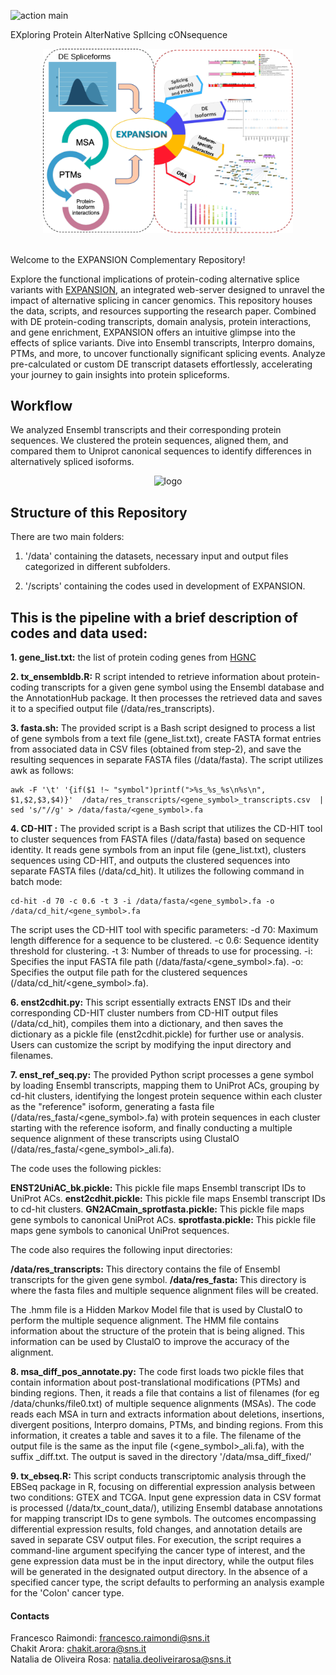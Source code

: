 ![action main](https://github.com/raimondilab/precogx/actions/workflows/main.yml/badge.svg)

EXploring
Protein
AlterNative
SplIcing
cONsequence 

<div align="center">
<img src="https://github.com/raimondilab/expansion/blob/main/expansion_home.svg" alt="logo" width="400"/>
</div>
<br>

Welcome to the EXPANSION Complementary Repository!

Explore the functional implications of protein-coding alternative splice variants with [EXPANSION](https://expansion.bioinfolab.sns.it/), an integrated web-server designed to unravel the impact of alternative splicing in cancer genomics. This repository houses the data, scripts, and resources supporting the research paper. Combined with DE protein-coding transcripts, domain analysis, protein interactions, and gene enrichment, EXPANSION offers an intuitive glimpse into the effects of splice variants. Dive into Ensembl transcripts, Interpro domains, PTMs, and more, to uncover functionally significant splicing events. Analyze pre-calculated or custom DE transcript datasets effortlessly, accelerating your journey to gain insights into protein spliceforms.

## Workflow
We analyzed Ensembl transcripts  and their corresponding protein sequences. We clustered the protein sequences, aligned them, and compared them to Uniprot canonical sequences to identify differences in alternatively spliced isoforms.
<div align="center">
<img src="https://github.com/raimondilab/expansion/blob/main/expansion_workflow_about.svg" alt="logo" width="600"/>
</div>

## Structure of this Repository
There are two main folders: 

1. '/data' containing the datasets, necessary input and output files categorized in different subfolders.

2. '/scripts' containing the codes used in development of EXPANSION.


## This is the pipeline with a brief description of codes and data used:

**1. gene_list.txt:** the list of protein coding genes from [HGNC](https://www.genenames.org/download/statistics-and-files/) 

**2. tx_ensembldb.R:** R script intended to retrieve information about protein-coding transcripts for a given gene symbol using the Ensembl database and the AnnotationHub package. It then processes the retrieved data and saves it to a specified output file (/data/res_transcripts).

**3. fasta.sh:** The provided script is a Bash script designed to process a list of gene symbols from a text file (gene_list.txt), create FASTA format entries from associated data in CSV files (obtained from step-2), and save the resulting sequences in separate FASTA files (/data/fasta). The script utilizes awk as follows:
```
awk -F '\t' '{if($1 !~ "symbol")printf(">%s_%s_%s\n%s\n", $1,$2,$3,$4)}'  /data/res_transcripts/<gene_symbol>_transcripts.csv  | sed 's/"//g' > /data/fasta/<gene_symbol>.fa
```

**4. CD-HIT :** The provided script is a Bash script that utilizes the CD-HIT tool to cluster sequences from FASTA files (/data/fasta) based on sequence identity. It reads gene symbols from an input file (gene_list.txt), clusters sequences using CD-HIT, and outputs the clustered sequences into separate FASTA files (/data/cd_hit). It utilizes the following command in batch mode:
```
cd-hit -d 70 -c 0.6 -t 3 -i /data/fasta/<gene_symbol>.fa -o /data/cd_hit/<gene_symbol>.fa
```
The script uses the CD-HIT tool with specific parameters:
-d 70: Maximum length difference for a sequence to be clustered.
-c 0.6: Sequence identity threshold for clustering.
-t 3: Number of threads to use for processing.
-i: Specifies the input FASTA file path (/data/fasta/<gene_symbol>.fa).
-o: Specifies the output file path for the clustered sequences (/data/cd_hit/<gene_symbol>.fa).

**6. enst2cdhit.py:** This script essentially extracts ENST IDs and their corresponding CD-HIT cluster numbers from CD-HIT output files (/data/cd_hit), compiles them into a dictionary, and then saves the dictionary as a pickle file (enst2cdhit.pickle) for further use or analysis. Users can customize the script by modifying the input directory and filenames.
   
**7. enst_ref_seq.py:** The provided Python script processes a gene symbol by loading Ensembl transcripts, mapping them to UniProt ACs, grouping by cd-hit clusters, identifying the longest protein sequence within each cluster as the "reference" isoform, generating a fasta file (/data/res_fasta/<gene_symbol>.fa) with protein sequences in each cluster starting with the reference isoform, and finally conducting a multiple sequence alignment of these transcripts using ClustalO (/data/res_fasta/<gene_symbol>_ali.fa). 

The code uses the following pickles:

**ENST2UniAC_bk.pickle:** This pickle file maps Ensembl transcript IDs to UniProt ACs.
**enst2cdhit.pickle:** This pickle file maps Ensembl transcript IDs to cd-hit clusters.
**GN2ACmain_sprotfasta.pickle:** This pickle file maps gene symbols to canonical UniProt ACs.
**sprotfasta.pickle:** This pickle file maps gene symbols to canonical UniProt sequences.

The code also requires the following input directories:

**/data/res_transcripts:** This directory contains the file of Ensembl transcripts for the given gene symbol.
**/data/res_fasta:** This directory is where the fasta files and multiple sequence alignment files will be created.

The .hmm file is a Hidden Markov Model file that is used by ClustalO to perform the multiple sequence alignment. The HMM file contains information about the structure of the protein that is being aligned. This information can be used by ClustalO to improve the accuracy of the alignment.

**8. msa_diff_pos_annotate.py:** The code first loads two pickle files that contain information about post-translational modifications (PTMs) and binding regions. Then, it reads a file that contains a list of filenames (for eg /data/chunks/file0.txt) of multiple sequence alignments (MSAs). The code reads each MSA in turn and extracts information about deletions, insertions, divergent positions, Interpro domains, PTMs, and binding regions. From this information, it creates a table and saves it to a file. The filename of the output file is the same as the input file (<gene_symbol>_ali.fa), with the suffix _diff.txt. The output is saved in the directory '/data/msa_diff_fixed/'

**9. tx_ebseq.R:** This script conducts transcriptomic analysis through the EBSeq package in R, focusing on differential expression analysis between two conditions: GTEX and TCGA. Input gene expression data in CSV format is processed (/data/tx_count_data/), utilizing Ensembl database annotations for mapping transcript IDs to gene symbols. The outcomes encompassing differential expression results, fold changes, and annotation details are saved in separate CSV output files. For execution, the script requires a command-line argument specifying the cancer type of interest, and the gene expression data must be in the input directory, while the output files will be generated in the designated output directory. In the absence of a specified cancer type, the script defaults to performing an analysis example for the 'Colon' cancer type.



#### Contacts 
Francesco Raimondi: francesco.raimondi@sns.it<br>
Chakit Arora: chakit.arora@sns.it<br>
Natalia de Oliveira Rosa: natalia.deoliveirarosa@sns.it

